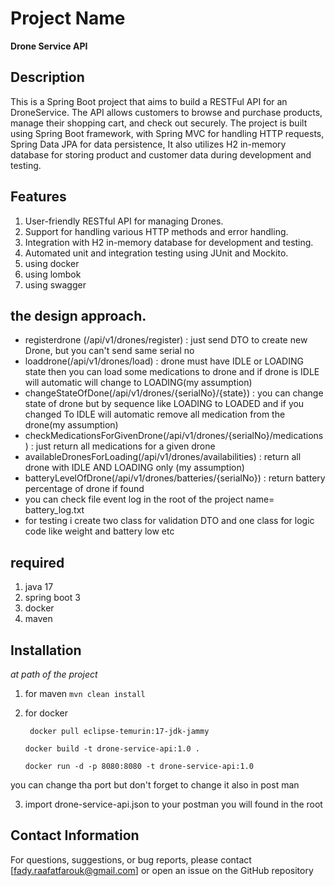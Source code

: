 # Project Name
**Drone Service API**

## Description

This is a Spring Boot project that aims to build a RESTFul API for an DroneService. The API allows customers to browse
and purchase products, manage their shopping cart, and check out securely. The project is built using Spring Boot
framework, with Spring MVC for handling HTTP requests, Spring Data JPA for data persistence, It also utilizes H2 in-memory database for storing product and customer data during
development and testing.

## Features

1. User-friendly RESTful API for managing Drones.
2. Support for handling various HTTP methods and error handling.
3. Integration with H2 in-memory database for development and testing.
4. Automated unit and integration testing using JUnit and Mockito.
5. using docker
6. using lombok
7. using swagger
##  the design approach.
* registerdrone (/api/v1/drones/register)  : just send DTO to create new Drone, but you can't send same serial no
* loaddrone(/api/v1/drones/load) : drone must have IDLE or LOADING state then you can load some medications to drone and if drone is IDLE will automatic will change to LOADING(my assumption)
* changeStateOfDone(/api/v1/drones/{serialNo}/{state}) : you can change state of drone but by sequence like LOADING to LOADED and if you changed To IDLE will automatic remove all medication from the drone(my assumption)
* checkMedicationsForGivenDrone(/api/v1/drones/{serialNo}/medications) : just return all medications for a given drone
* availableDronesForLoading(/api/v1/drones/availabilities) : return all drone with IDLE AND LOADING only (my assumption)
* batteryLevelOfDrone(/api/v1/drones/batteries/{serialNo}) : return battery percentage of drone if found
* you can check file event log in the root of the project name= battery_log.txt
* for testing i create two class for validation DTO and one class for logic code like weight and battery low etc


## required
1. java 17
2. spring boot 3
3. docker
4. maven
## Installation
_at path of the project_ 
1. for maven
`mvn clean install
   `
2. for docker
 

     ` docker pull eclipse-temurin:17-jdk-jammy`
    
    
     `docker build -t drone-service-api:1.0 .`
     
     
     `docker run -d -p 8080:8080 -t drone-service-api:1.0`

you can change tha port but don't forget to change it also in post man

3. import drone-service-api.json to your postman you will found in the root


## Contact Information
For questions, suggestions, or bug reports, please contact [fady.raafatfarouk@gmail.com] or open an issue on the GitHub repository
